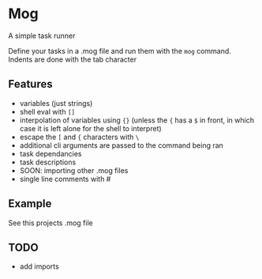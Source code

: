 # Mog

A simple task runner

Define your tasks in a .mog file and run them with the `mog` command. Indents are done with the tab character

## Features
- variables (just strings)
- shell eval with `[]`
- interpolation of variables using `{}` (unless the `{` has a `$` in front, in which case it is left alone for the shell to interpret)
- escape the `[` and `{` characters with `\`
- additional cli arguments are passed to the command being ran
- task dependancies
- task descriptions
- SOON: importing other .mog files
- single line comments with #

## Example
See this projects .mog file

## TODO
- add imports
